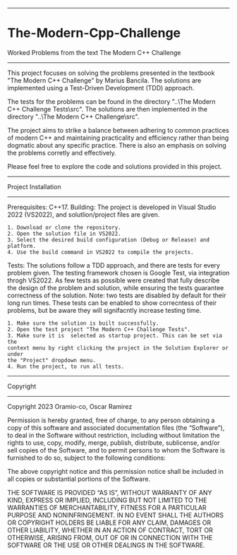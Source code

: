 ********************************************************************************
# The-Modern-Cpp-Challenge
Worked Problems from the text The Modern C++ Challenge
********************************************************************************
This project focuses on solving the problems presented in the textbook "The
Modern C++ Challenge" by Marius Bancila. The solutions are implemented using a
Test-Driven Development (TDD) approach.

The tests for the problems can be found in the directory
"..\The Modern C++ Challenge Tests\src". The solutions are then implemented in
the directory "..\The Modern C++ Challenge\src".

The project aims to strike a balance between adhering to common practices of
modern C++ and maintaining practicality and efficiency rather than being dogmatic
about any specific practice. There is also an emphasis on solving the problems 
corretly and effectively.

Please feel free to explore the code and solutions provided in this project.

********************************************************************************
Project Installation
********************************************************************************
Prerequisites: C++17.
Building: The project is developed in Visual Studio 2022 (VS2022), and
	solutlion/project files are given.
 
	1. Download or clone the repository.
	2. Open the solution file in VS2022.
	3. Select the desired build configuration (Debug or Release) and platform.
	4. Use the build command in VS2022 to compile the projects.
	
Tests: The solutions follow a TDD approach, and there are tests for every
	problem given. The testing framework chosen is Google Test, via integration
	throgh VS2022. As few tests as possible were created that fully describe
	the design of the problem and solution, while ensuring the tests guarantee
	correctness of the solution.
	Note: two tests are disabled by default for their long run times. These tests
	can be enabled to show correcntess of their problems, but be aware they will
	signifacntly increase testing time.
	
	1. Make sure the solution is built successfully.
	2. Open the test project "The Modern C++ Challenge Tests".
	3. Make sure it is  selected as startup project. This can be set via the
	context menu by right clicking the project in the Solution Explorer or under
	the "Project" dropdown menu.
	4. Run the project, to run all tests.

********************************************************************************
Copyright
********************************************************************************
Copyright 2023 Oramio-co, Oscar Ramirez

Permission is hereby granted, free of charge, to any person obtaining a copy of
this software and associated documentation files (the “Software”), to deal in
the Software without restriction, including without limitation the rights to use,
copy, modify, merge, publish, distribute, sublicense, and/or sell copies of the
Software, and to permit persons to whom the Software is furnished to do so,
subject to the following conditions:

The above copyright notice and this permission notice shall be included in all
copies or substantial portions of the Software.

THE SOFTWARE IS PROVIDED “AS IS”, WITHOUT WARRANTY OF ANY KIND, EXPRESS OR
IMPLIED, INCLUDING BUT NOT LIMITED TO THE WARRANTIES OF MERCHANTABILITY, FITNESS
FOR A PARTICULAR PURPOSE AND NONINFRINGEMENT. IN NO EVENT SHALL THE AUTHORS OR
COPYRIGHT HOLDERS BE LIABLE FOR ANY CLAIM, DAMAGES OR OTHER LIABILITY, WHETHER
IN AN ACTION OF CONTRACT, TORT OR OTHERWISE, ARISING FROM, OUT OF OR IN
CONNECTION WITH THE SOFTWARE OR THE USE OR OTHER DEALINGS IN THE SOFTWARE.
